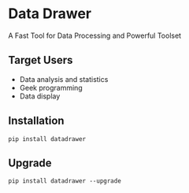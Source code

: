 Data Drawer
===============
A Fast Tool for Data Processing and Powerful Toolset

Target Users
--------------
* Data analysis and statistics
* Geek programming
* Data display

Installation
--------------
    pip install datadrawer

Upgrade
---------------
    pip install datadrawer --upgrade
